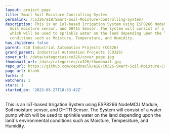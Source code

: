 ```yaml
---
layout: project_page
title: Smart Soil Moisture Controlling System
permalink: /co326/e18/Smart-Soil-Moisture-Controlling-System/
description: This is an IoT-based Irrigation System using ESP8266 NodeMCU Module,
  Soil moisture sensor, and DHT11 Sensor. The System will consist of a water pump
  which will be used to sprinkle water on the land depending upon the land's environmental
  conditions such as Moisture, Temperature, and Humidity.
has_children: false
parent: E18 Industrial Automation Projects (CO326)
grand_parent: Industrial Automation Projects (CO326)
cover_url: /data/categories/co326/cover_page.jpg
thumbnail_url: /data/categories/co326/thumbnail.jpg
repo_url: https://github.com/cepdnaclk/e18-CO326-Smart-Soil-Moisture-Controlling-System
page_url: blank
forks: 4
watchers: 1
stars: 1
started_on: '2023-05-27T18:33:42Z'
---
```


This is an IoT-based Irrigation System using ESP8266 NodeMCU Module, Soil moisture sensor, and DHT11 Sensor. The System will consist of a water pump which will be used to sprinkle water on the land depending upon the land's environmental conditions such as Moisture, Temperature, and Humidity.